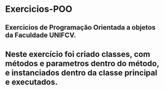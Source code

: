 <h1>Exercicios-POO</h1>
<h2>Exercicios de Programação Orientada a objetos da Faculdade UNIFCV.<h/2>


<h3> Neste exercício foi criado classes, com métodos e parametros dentro do método, e instanciados dentro da classe principal e executados.</h3>
